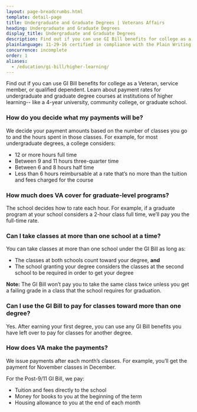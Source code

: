 ```yaml
---
layout: page-breadcrumbs.html
template: detail-page
title: Undergraduate and Graduate Degrees | Veterans Affairs
heading: Undergraduate and Graduate Degrees
display_title: Undergraduate and Graduate Degrees
description: Find out if you can use GI Bill benefits for college as a Veteran, service member, or qualified dependent. Learn about payment rates for undergraduate and graduate degree courses at institutions of higher learning.
plainlanguage: 11-29-16 certified in compliance with the Plain Writing Act
concurrence: incomplete
order: 1
aliases:
  - /education/gi-bill/higher-learning/
---
```

<div itemscope itemtype="http://schema.org/FAQPage">
<div itemprop="description" class="va-introtext">

Find out if you can use GI Bill benefits for college as a Veteran, service member, or qualified dependent. Learn about payment rates for undergraduate and graduate degree courses at institutions of higher learning-- like a 4-year university, community college, or graduate school. 

</div>


<div class="feature" markdown=“1” itemscope itemtype="http://schema.org/Question">

<h3 itemprop="name">How do you decide what my payments will be?</h3>
<div itemprop="acceptedAnswer" itemscope itemtype="http://schema.org/Answer">
<div itemprop="text">

We decide your payment amounts based on the number of classes you go to and the hours spent in those classes. For example, for most undergraduate degrees, a college considers:

-	12 or more hours full time
-	Between 9 and 11 hours three-quarter time
-	Between 6 and 8 hours half time
-	Less than 6 hours reimbursable at a rate that’s no more than the tuition and fees charged for the course

</div>
</div>
</div>


<div itemscope itemtype="http://schema.org/Question">

<h3 itemprop="name">How much does VA cover for graduate-level programs?</h3>
<div itemprop="acceptedAnswer" itemscope itemtype="http://schema.org/Answer">
<div itemprop="text">

The school decides how to rate each hour. For example, if a graduate program at your school considers a 2-hour class full time, we’ll pay you the full-time rate.

</div>
</div>
</div>

<div itemscope itemtype="http://schema.org/Question">

<h3 itemprop="name">Can I take classes at more than one school at a time?</h3>
<div itemprop="acceptedAnswer" itemscope itemtype="http://schema.org/Answer">
<div itemprop="text">

You can take classes at more than one school under the GI Bill as long as:
- The classes at both schools count toward your degree, **and**
- The school granting your degree considers the classes at the second school to be required in order to get your degree

**Note:** The GI Bill won’t pay you to take the same class twice unless you get a failing grade in a class that the school requires for graduation.

</div>
</div>
</div>


<div itemscope itemtype="http://schema.org/Question">

<h3 itemprop="name">Can I use the GI Bill to pay for classes toward more than one degree?</h3>
<div itemprop="acceptedAnswer" itemscope itemtype="http://schema.org/Answer">
<div itemprop="text">

Yes. After earning your first degree, you can use any GI Bill benefits you have left over to pay for classes for another degree.

</div>
</div>
</div>

<div itemscope itemtype="http://schema.org/Question">

<h3 itemprop="name">How does VA make the payments?</h3>
<div itemprop="acceptedAnswer" itemscope itemtype="http://schema.org/Answer">
<div itemprop="text">

We issue payments after each month’s classes. For example, you’ll get the payment for November classes in December.

For the Post-9/11 GI Bill, we pay:
- Tuition and fees directly to the school
- Money for books to you at the beginning of the term
- Housing allowance to you at the end of each month

</div>
</div>
</div>
</div>
